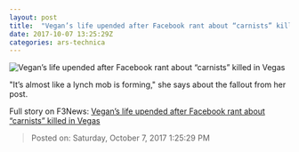 ```yaml
---
layout: post
title:  "Vegan’s life upended after Facebook rant about “carnists” killed in Vegas"
date: 2017-10-07 13:25:29Z
categories: ars-technica
---
```


![Vegan’s life upended after Facebook rant about “carnists” killed in Vegas](https://cdn.arstechnica.net/wp-content/uploads/2017/10/facebookrant-story-760x380.jpg)

"It’s almost like a lynch mob is forming," she says about the fallout from her post.


Full story on F3News: [Vegan’s life upended after Facebook rant about “carnists” killed in Vegas](http://www.f3nws.com/n/SBcJXE)

> Posted on: Saturday, October 7, 2017 1:25:29 PM
